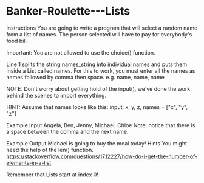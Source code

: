 # Banker-Roulette---Lists

Instructions
You are going to write a program that will select a random name from a list of names. The person selected will have to pay for everybody's food bill.

Important: You are not allowed to use the choice() function.

Line 1 splits the string names_string into individual names and puts them inside a List called names. For this to work, you must enter all the names as names followed by comma then space. e.g. name, name, name

NOTE: Don't worry about getting hold of the input(), we've done the work behind the scenes to import everything.

HINT: Assume that names looks like this: input: x, y, z, names = ["x", "y", "z"]

Example Input
Angela, Ben, Jenny, Michael, Chloe
Note: notice that there is a space between the comma and the next name.

Example Output
Michael is going to buy the meal today!
Hints
You might need the help of the len() function. https://stackoverflow.com/questions/1712227/how-do-i-get-the-number-of-elements-in-a-list

Remember that Lists start at index 0!
